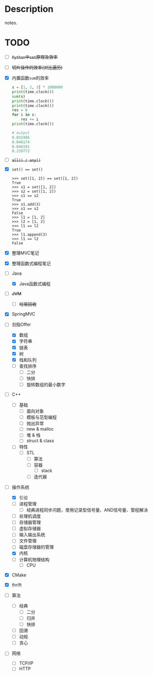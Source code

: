 # Description
notes.

# TODO

- [ ] ~~`Python`中`set`原理及效率~~

- [ ] ~~切片操作的效率(对比遍历)~~

- [x] 内置函数`sum`的效率

  ```python
  s = [1, 2, 3] * 1000000
  print(time.clock())
  sum(s)
  print(time.clock())
  print(time.clock())
  res = 0
  for i in s:
      res += i
  print(time.clock())
  
  # output
  0.032466
  0.046174
  0.046191
  0.220772
  ```

- [ ] ~~`all() / any()`~~

- [x] `set() == set()`

  ```shell
  >>> set([1, 2]) == set([1, 2])
  True
  >>> s1 = set([1, 2])
  >>> s2 = set([1, 2])
  >>> s1 == s2
  True
  >>> s1.add(3)
  >>> s1 == s2
  False
  >>> l1 = [1, 2]
  >>> l2 = [1, 2]
  >>> l1 == l2
  True
  >>> l1.append(3)
  >>> l1 == l2
  False
  ```

- [x] 整理MVC笔记

- [x] 整理函数式编程笔记

- [ ] Java

  - [x] Java函数式编程

- [ ] ~~JVM~~

  - [ ] ~~垃圾回收~~

- [x] SpringMVC

- [ ] 剑指Offer

  - [x] 数组
  - [x] 字符串
  - [x] 链表
  - [x] 树
  - [x] 栈和队列
  - [ ] 查找排序
    - [ ] 二分
    - [ ] 快排
    - [ ] 旋转数组的最小数字

- [ ] C++

  - [ ] 基础
    - [ ] 面向对象
    - [ ] 模板与范型编程
    - [ ] 抛出异常
    - [ ] new & malloc
    - [ ] 堆 & 栈
    - [ ] struct & class
  - [ ] 特性
    - [ ] STL
      - [ ] 算法
      - [ ] 容器
        - [ ] stack
      - [ ] 迭代器

- [ ] 操作系统

  - [x] 引论
  - [ ] 进程管理
    - [ ] 经典进程同步问题，使用记录型信号量、AND信号量、管程解决
  - [ ] 处理机调度
  - [ ] 存储器管理
  - [ ] 虚拟存储器
  - [ ] 输入输出系统
  - [ ] 文件管理
  - [ ] 磁盘存储器的管理
  - [x] 内核
  - [ ] 计算机物理结构
    - [ ] CPU

- [x] CMake

- [x] thrift

- [ ] 算法

  - [ ] 经典
    - [ ] 二分
    - [ ] 归并
    - [ ] 快排
  - [ ] 回溯
  - [ ] 动规
  - [ ] 贪心

- [ ] 网络
  - [ ] TCP/IP
  - [ ] HTTP